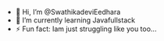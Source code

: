 - 👋 Hi, I’m @SwathikadeviEedhara
- 🌱 I’m currently learning Javafullstack
- ⚡ Fun fact: Iam just struggling like you too...


